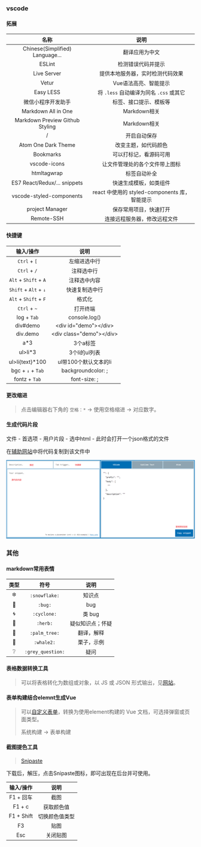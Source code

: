 ### vscode

#### 拓展  

|              名称               |                     说明                      |
| :-----------------------------: | :-------------------------------------------: |
| Chinese(Simplified) Language... |                翻译应用为中文                 |
|             ESLint              |              检测错误代码并提示               |
|           Live Server           |       提供本地服务器，实时检测代码效果        |
|              Vetur              |             Vue语法高亮、智能提示             |
|            Easy LESS            |    将 `.less` 自动编译为同名 `.css` 或其它    |
|       微信小程序开发助手        |            标签、接口提示、模板等             |
|       Markdown All in One       |                 Markdown相关                  |
| Markdown Preview Github Styling |                 Markdown相关                  |
|                /                |                 开启自动保存                  |
|       Atom One Dark Theme       |             改变主题，如代码颜色              |
|            Bookmarks            |            可以打标记，看源码可用             |
|          vscode-icons           |        让文件管理处的各个文件带上图标         |
|           htmltagwrap           |                 标签自动补全                  |
|  ES7 React/Redux/... snippets   |            快速生成模板，如类组件             |
|    vscode-styled-components     | react 中使用的 styled-components 库，智能提示 |
|         project Manager         |            保存常用项目，快速打开             |
|           Remote-SSH            |         连接远程服务器，修改远程文件          |

#### 快捷键  

|       输入/操作       |            说明            |
| :-------------------: | :------------------------: |
|     `Ctrl` + `[`      |        左缩进选中行        |
|     `Ctrl` + `/`      |         注释选中行         |
| `Alt` + `Shift` + `A` |        注释选中内容        |
| `Shift` + `Alt` + `↓` |       快速复制选中行       |
| `Alt` + `Shift` + `F` |           格式化           |
|     `Ctrl` + `~`      |          打开终端          |
|      log + `Tab`      |       console.log()        |
|       div#demo        |  <div id="demo"\></div\>   |
|       div.demo        | <div class="demo"\></div\> |
|         a\*3          |          3个a标签          |
|       ul>li\*3        |       3个li的ul列表        |
|   ul>li{text}\*100    |   ul带100个默认文本的li    |
|   bgc + `↓` + `Tab`   |     backgroundcolor: ;     |
|     fontz + `Tab`     |        font-size: ;        |

#### 更改缩进 

> 点击编辑器右下角的 `空格：*` -> 使用空格缩进 -> 对应数字。  



#### 生成代码片段

文件 - 首选项 - 用户片段 - 选中html - 此时会打开一个json格式的文件

在[辅助网站](https://snippet-generator.app/)中将代码复制到该文件中

![快速生成代码辅助网站](./img/快速生成代码辅助网站.png)



### 其他

#### markdown常用表情  

|      类型       |       符号        |       说明       |
| :-------------: | :---------------: | :--------------: |
|   :snowflake:   |   `:snowflake:`   |      知识点      |
|      :bug:      |      `:bug:`      |       bug        |
|    :cyclone:    |    `:cyclone:`    |      类 bug      |
|     :herb:      |     `:herb:`      | 疑似知识点；怀疑 |
|   :palm_tree:   |   `:palm_tree:`   |    翻译，解释    |
|    :whale2:     |    `:whale2:`     |    栗子，示例    |
| :grey_question: | `:grey_question:` |       疑问       |

#### 表格数据转换工具  

> 可以将表格转化为数组或对象，以 JS 或 JSON 形式输出，见[网站](https://echarts.apache.org/zh/spreadsheet.html)。  

#### 表单构建结合elemnt生成Vue   

> 可以[自定义表单](https://demo.django-vue-admin.com/tool/build)，转换为使用element构建的 Vue 文档，可选择弹窗或页面类型。    
>
> 系统构建 -> 表单构建  

#### 截图提色工具  

> [Snipaste](https://www.snipaste.com/)  

下载后，解压，点击Snipaste图标，即可出现在后台并可使用。  

|  输入/操作  |      说明      |
| :---------: | :------------: |
| F1 \+ 回车  |      截图      |
|   F1 \+ c   |   获取颜色值   |
| F1 \+ Shift | 切换颜色值类型 |
|     F3      |      贴图      |
|     Esc     |    关闭贴图    |



